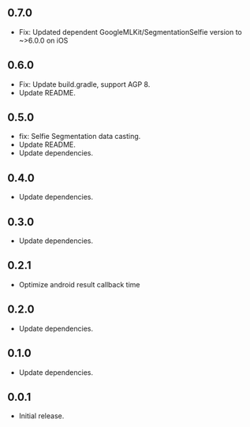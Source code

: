## 0.7.0

* Fix: Updated dependent GoogleMLKit/SegmentationSelfie version to ~>6.0.0 on iOS

## 0.6.0

* Fix: Update build.gradle, support AGP 8.
* Update README.

## 0.5.0

* fix: Selfie Segmentation data casting.
* Update README.
* Update dependencies.

## 0.4.0

* Update dependencies.

## 0.3.0

* Update dependencies.

## 0.2.1

* Optimize android result callback time

## 0.2.0

* Update dependencies.

## 0.1.0

* Update dependencies.

## 0.0.1

* Initial release.
